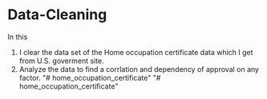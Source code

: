 # Data-Cleaning
In this 
1. I clear the data set of the Home occupation certificate data which I get from U.S. goverment site.
2. Analyze the data to find a corrlation and dependency of approval on any factor.
"# home_occupation_certificate" 
"# home_occupation_certificate" 
